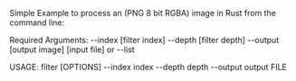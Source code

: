 Simple Example to process an (PNG 8 bit RGBA) image in Rust from the command line:

Required Arguments:
	--index [filter index]
	--depth [filter depth]
	--output [output image]
	<FILE> [input file]
or
    --list 

USAGE:
    filter [OPTIONS] --index index --depth depth --output output FILE

